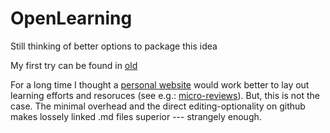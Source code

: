 # OpenLearning
Still thinking of better options to package this idea 

My first try can be found in [old](/old/readme.md)

For a long time I thought a [personal website](https://allokkio.github.io) would work better to lay out learning efforts and resoruces (see e.g.: [micro-reviews](https://allokkio.github.io/note/rnd-reviews/)). But, this is not the case. The minimal overhead and the direct editing-optionality on github makes lossely linked .md files superior --- strangely enough.   

